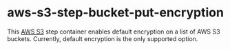 # aws-s3-step-bucket-put-encryption

This [AWS S3](https://aws.amazon.com/s3/) step container enables default encryption
on a list of AWS S3 buckets. Currently, default encryption is the only supported option.